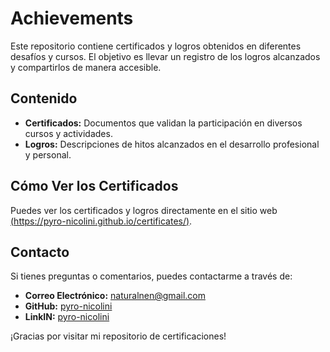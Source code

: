 # Achievements

Este repositorio contiene certificados y logros obtenidos en diferentes desafíos y cursos. El objetivo es llevar un registro de los logros alcanzados y compartirlos de manera accesible.

## Contenido

- **Certificados:** Documentos que validan la participación en diversos cursos y actividades.
- **Logros:** Descripciones de hitos alcanzados en el desarrollo profesional y personal.


## Cómo Ver los Certificados

Puedes ver los certificados y logros directamente en el sitio web [(https://pyro-nicolini.github.io/certificates/)](https://pyro-nicolini.github.io/certificates/).

## Contacto

Si tienes preguntas o comentarios, puedes contactarme a través de:

- **Correo Electrónico:** naturalnen@gmail.com
- **GitHub:** [pyro-nicolini](https://github.com/pyro-nicolini)
- **LinkIN:** [pyro-nicolini](https://www.linkedin.com/in/pieronicolini/)

¡Gracias por visitar mi repositorio de certificaciones!
